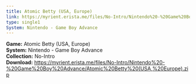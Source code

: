 ```yaml
---
title: Atomic Betty (USA, Europe)
link: https://myrient.erista.me/files/No-Intro/Nintendo%20-%20Game%20Boy%20Advance/Atomic%20Betty%20(USA,%20Europe).zip
type: single1
System: Nintendo - Game Boy Advance
---
```

<b>Game:</b> Atomic Betty (USA, Europe)<br>
<b>System:</b> Nintendo - Game Boy Advance<br>
<b>Collection:</b> No-Intro<br>
<b>Download:</b> https://myrient.erista.me/files/No-Intro/Nintendo%20-%20Game%20Boy%20Advance/Atomic%20Betty%20(USA,%20Europe).zip